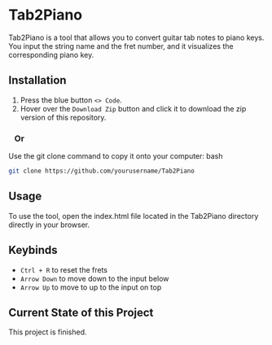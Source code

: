 # Tab2Piano

Tab2Piano is a tool that allows you to convert guitar tab notes to piano keys. You input the string name and the fret number, and it visualizes the corresponding piano key.

## Installation

1. Press the blue button `<> Code`.
2. Hover over the `Download Zip` button and click it to download the zip version of this repository.

### &nbsp;&nbsp;&nbsp;Or

Use the git clone command to copy it onto your computer:
bash
```bash
git clone https://github.com/yourusername/Tab2Piano
```

## Usage

To use the tool, open the index.html file located in the Tab2Piano directory directly in your browser.

## Keybinds
* `Ctrl + R` to reset the frets
* `Arrow Down` to move down to the input below
* `Arrow Up` to move to up to the input on top

## Current State of this Project

This project is finished.